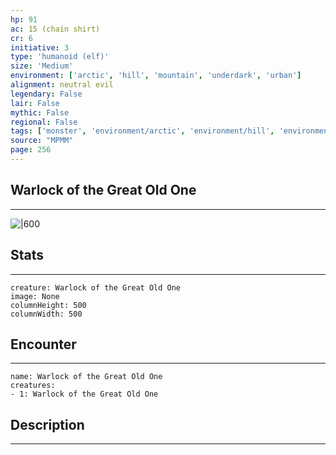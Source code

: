 ```yaml
---
hp: 91
ac: 15 (chain shirt)
cr: 6
initiative: 3
type: 'humanoid (elf)'    
size: 'Medium'
environment: ['arctic', 'hill', 'mountain', 'underdark', 'urban']
alignment: neutral evil
legendary: False
lair: False
mythic: False
regional: False
tags: ['monster', 'environment/arctic', 'environment/hill', 'environment/mountain', 'environment/underdark', 'environment/urban']
source: "MPMM"
page: 256
---
```


## Warlock of the Great Old One
---

![|600](D:/Program%20Files/5e.tools/img/bestiary/MPMM/Warlock%20of%20the%20Great%20Old%20One.webp)

## Stats
---

```statblock
creature: Warlock of the Great Old One
image: None
columnHeight: 500
columnWidth: 500
```

## Encounter
---

```encounter-table
name: Warlock of the Great Old One
creatures:
- 1: Warlock of the Great Old One
```

## Description
---




